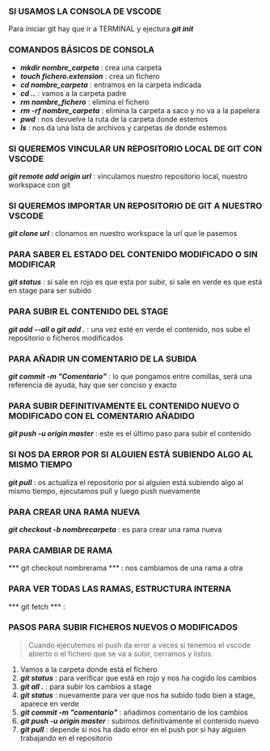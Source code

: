 ### SI USAMOS LA CONSOLA DE VSCODE
Para iniciar git hay que ir a TERMINAL y ejectura ***git init***

### COMANDOS BÁSICOS DE CONSOLA
- ***mkdir nombre_carpeta*** : crea una carpeta
- ***touch fichero.extension*** : crea un fichero
- ***cd nombre_carpeta*** : entramos en la carpeta indicada
- ***cd ..*** : vamos a la carpeta padre 
- ***rm nombre_fichero*** : elimina el fichero
- ***rm -rf nombre_carpeta*** : elimina la carpeta a saco y no va a la papelera
- ***pwd*** : nos devuelve la ruta de la carpeta donde estemos
- ***ls*** : nos da una lista de archivos y carpetas de donde estemos

### SI QUEREMOS VINCULAR UN REPOSITORIO LOCAL DE GIT CON VSCODE
***git remote add origin url*** : vinculamos nuestro repositorio local, nuestro workspace con git

### SI QUEREMOS IMPORTAR UN REPOSITORIO DE GIT A NUESTRO VSCODE
***git clone url*** : clonamos en nuestro workspace la url que le pasemos

### PARA SABER EL ESTADO DEL CONTENIDO MODIFICADO O SIN MODIFICAR
***git status*** : si sale en rojo es que esta por subir, si sale en verde es que está en stage para ser subido

### PARA SUBIR EL CONTENIDO DEL STAGE
***git add --all o git add .*** : una vez esté en verde el contenido, nos sube el repositorio o ficheros modificados

### PARA AÑADIR UN COMENTARIO DE LA SUBIDA
***git commit -m "Comentario"*** : lo que pongamos entre comillas, será una referencia de ayuda, hay que ser conciso y exacto

### PARA SUBIR DEFINITIVAMENTE EL CONTENIDO NUEVO O MODIFICADO CON EL COMENTARIO AÑADIDO
***git push -u origin master*** : este es el último paso para subir el contenido

### SI NOS DA ERROR POR SI ALGUIEN ESTÁ SUBIENDO ALGO AL MISMO TIEMPO
***git pull*** : os actualiza el repositorio por si alguien está subiendo algo al mismo tiempo, ejecutamos pull y luego push nuevamente

### PARA CREAR UNA RAMA NUEVA
***git checkout -b nombrecarpeta*** :  es para crear una rama nueva

### PARA CAMBIAR DE RAMA
*** git checkout nombrerama *** : nos cambiamos de una rama a otra

### PARA VER TODAS LAS RAMAS, ESTRUCTURA INTERNA
*** git fetch *** : 

### PASOS PARA SUBIR FICHEROS NUEVOS O MODIFICADOS

> Cuando ejecutemos el push da error a veces si tenemos el vscode abierto o el fichero que se va a subir, cerramos y listos.

1. Vamos a la carpeta donde está el fichero
2. ***git status*** : para verificar que está en rojo y nos ha cogido los cambios
3. ***git all .*** : para subir los cambios a stage
4. ***git status*** : nuevamente para ver que nos ha subido todo bien a stage, aparece en verde
5. ***git commit -m "comentario"*** : añadimos comentario de los cambios
6. ***git push -u origin master*** : subimos definitivamente el contenido nuevo
7. ***git pull*** : depende si nos ha dado error en el push por si hay alguien trabajando en el repositorio



